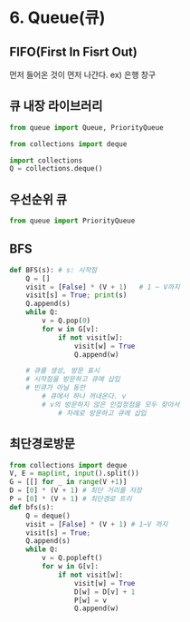 # 6. Queue(큐)

## FIFO(First In Fisrt Out)

먼저 들어온 것이 먼저 나간다. ex) 은행 창구



## 큐 내장 라이브러리

```python
from queue import Queue, PriorityQueue

from collections import deque

import collections
Q = collections.deque()
```



## 우선순위 큐

```python
from queue import PriorityQueue


```



## BFS

```python
def BFS(s): # s: 시작점
    Q = []
    visit = [False] * (V + 1)   # 1 ~ V까지
    visit[s] = True; print(s)
    Q.append(s)
    while Q:
        v = Q.pop(0)
        for w in G[v]:
            if not visit[w]:
                visit[w] = True
                Q.append(w)

    # 큐를 생성, 방문 표시
    # 시작점을 방문하고 큐에 삽입
    # 빈큐가 아닐 동안
        # 큐에서 하나 꺼내온다. v
        # v의 방문하지 않은 인접정점을 모두 찾아서
            # 차례로 방문하고 큐에 삽입
```



## 최단경로방문

```python
from collections import deque
V, E = map(int, input().split())
G = [[] for _ in range(V +1)]
D = [0] * (V + 1) # 최단 거리를 저장
P = [0] * (V + 1) # 최단경로 트리
def bfs(s):
    Q = deque()
    visit = [False] * (V + 1) # 1~V 까지
    visit[s] = True; 
    Q.append(s)
    while Q:
        v = Q.popleft()
        for w in G[v]:
            if not visit[w]:
                visit[w] = True
                D[w] = D[v] + 1
                P[w] = v
                Q.append(w)
```


